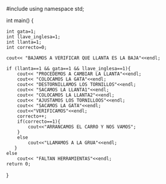 #include <iostream>
using namespace std;

int main() {

    int gata=1;
    int llave_inglesa=1;
    int llanta=1;
    int correcto=0;

    cout<< "BAJAMOS A VERIFICAR QUE LLANTA ES LA BAJA"<<endl;

    if (llanta==1 && gata==1 && llave_inglesa==1){
        cout<< "PROCEDEMOS A CAMBIAR LA LLANTA"<<endl;
        cout<< "COLOCAMOS LA GATA"<<endl;
        cout<< "DESTORNILLAMOS LOS TORNILLOS"<<endl;
        cout<< "SACAMOS LA LLANTA1"<<endl;
        cout<< "COLOCAMOS LA LLANTA2"<<endl;
        cout<< "AJUSTAMOS LOS TORNILLOOS"<<endl;
        cout<< "SACAMOS LA GATA"<<endl;
        cout<<"VERIFICAMOS"<<endl;
        correcto++;
        if(correcto==1){
            cout<<"ARRANCAMOS EL CARRO Y NOS VAMOS";
        }
        else
            cout<<"LLAMAMOS A LA GRUA"<<endl;
       }
    else
        cout<< "FALTAN HERRAMIENTAS"<<endl;
    return 0;
}
